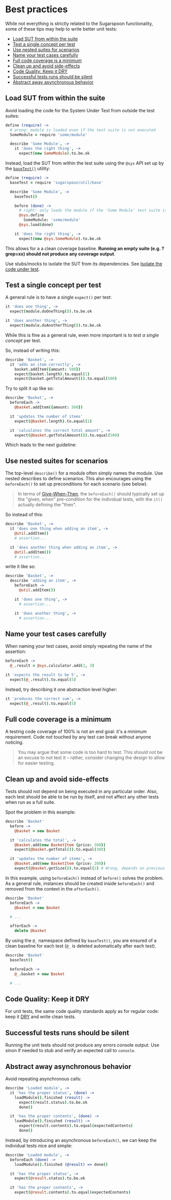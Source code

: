 # Best practices

While not everything is strictly related to the Sugarspoon functionality, some of these tips may help to write better unit tests:

* [Load SUT from within the suite](#load-sut-within-suite)
* [Test a single concept per test](#test-single-concept)
* [Use nested suites for scenarios](#use-nested-suites)
* [Name your test cases carefully](#naming-tests)
* [Full code coverage is a minimum](#full-code-coverage)
* [Clean up and avoid side-effects](#cleanup-side-effects)
* [Code Quality: Keep it DRY](#keep-it-dry)
* [Successful tests runs should be silent](#silent-tests)
* [Abstract away asynchronous behavior](#abstract-async-behavior)


<a name="load-sut-within-suite"></a>
## Load SUT from within the suite

Avoid loading the code for the System Under Test from outside the test suites:

```coffeescript
define (require) ->
  # wrong: module is loaded even if the test suite is not executed
  SomeModule = require 'some/module'

  describe 'Some Module', ->
    it 'does the right thing', ->
      expect(new SomeModule).to.be.ok
```

Instead, load the SUT from within the test suite using the `@sys` API set up by the [`baseTest()`](#utility-basetest) utility:

```coffeescript
define (require) ->
  baseTest = require 'sugarspoon/util/base'

  describe 'Some Module', ->
    baseTest()

    before (done) ->
      # right: only loads the module if the 'Some Module' test suite is run
      @sys.define
        SomeModule: 'some/module'
      @sys.load(done)

    it 'does the right thing', ->
      expect(new @sys.SomeModule).to.be.ok
```

This allows for a a clean coverage baseline. **Running an empty suite (e.g. ?grep=xx) should not produce any coverage output**.

Use stubs/mocks to isolate the SUT from its dependencies. See [Isolate the code under test](#isolate-code-under-test).


<a name="test-single-concept"></a>
## Test a single concept per test

A general rule is to have a single `expect()` per test:

```coffeescript
it 'does one thing', ->
  expect(module.doOneThing()).to.be.ok

it 'does another thing', ->
  expect(module.doAnotherThing()).to.be.ok
```

While this is fine as a general rule, even more important is to *test a single concept* per test.

So, instead of writing this:

```coffeescript
describe 'Basket', ->
  it 'adds an item correctly', ->
    basket.addItem({amount: 500})
    expect(basket.length).to.equal(1)
    expect(basket.getTotalAmount()).to.equal(500)
```

Try to split it up like so:

```coffeescript
describe 'Basket', ->
  beforeEach ->
    @basket.addItem({amount: 500})

  it 'updates the number of items'
    expect(@basket.length).to.equal(1)

  it 'calculates the correct total amount', ->
    expect(@basket.getTotalAmount()).to.equal(500)
```

Which leads to the next guideline:


<a name="use-nested-suites"></a>
## Use nested suites for scenarios

The top-level `describe()` for a module often simply names the module. Use nested describes to define scenarios. This also encourages using the `beforeEach()` to set up preconditions for each scenario (see below).

> In terms of [Give-When-Then](http://guide.agilealliance.org/guide/gwt.html), the `beforeEach()` should typically set up the "given, when" pre-condition for the individual tests, with the `it()` actually defining the "then".

So instead of this:

```coffeescript
describe 'Basket', ->
  it 'does one thing when adding an item', -> 
    @util.addItem()
    # assertion...

  it 'does another thing when adding an item', ->
    @util.addItem())
    # assertion...
```

write it like so:

```coffeescript
describe 'Basket', ->
  describe 'adding an item', ->
    beforeEach -> 
      @util.addItem())

    it 'does one thing', ->
      # assertion...

    it 'does another thing', -> 
      # assertion...
```


<a name="naming-tests"></a>
## Name your test cases carefully

When naming your test cases, avoid simply repeating the name of the assertion:

```coffeescript
beforeEach ->
  @_.result = @sys.calculator.add(2, 3)

it 'expects the result to be 5', ->
  expect(@_.result).to.equal(5)
```

Instead, try describing it one abstraction level higher:

```coffeescript
it 'produces the correct sum', ->
  expect(@_.result).to.equal(5)
```


<a name="full-code-coverage"></a>
## Full code coverage is a minimum

A testing code coverage of 100% is not an end goal: it's a minimum requirement. Code not touched by any test can break without anyone noticing. 

> You may argue that some code is too hard to test. This should not be an excuse to not test it – rather, consider changing the design to allow for easier testing.


<a name="cleanup-side-effects"></a>
## Clean up and avoid side-effects

Tests should not depend on being executed in any particular order. Also, each test should be able to be run by itself, and not affect any other tests when run as a full suite.

Spot the problem in this example:

```coffeescript
describe 'Basket'
  before ->
    @basket = new Basket

  it 'calculates the total', ->
    @basket.add(new BasketItem {price: 300})
    expect(@basket.getTotal()).to.equal(300)

  it 'updates the number of items', ->
    @basket.add(new BasketItem {price: 200})
    expect(@basket.getSize()).to.equal(2) # Wrong, depends on previous test!
```

In this example, using `beforeEach()` instead of `before()` solves the problem.
As a general rule, instances should be created inside `beforeEach()` and removed from the context in the `afterEach()`. 

```coffeescript
describe 'Basket'
  beforeEach ->
    @basket = new Basket

  # ...

  afterEach ->
    delete @basket
```

By using the `@_` namespace defined by `baseTest()`, you are ensured of a clean baseline for each test (`@_` is deleted automatically after each test).


```coffeescript
describe 'Basket'
  baseTest()

  beforeEach ->
    @_.basket = new Basket

  # ...
```

<a name="keep-it-dry"></a>
## Code Quality: Keep it DRY
For unit tests, the same code quality standards apply as for regular code: keep it [DRY](http://en.wikipedia.org/wiki/Don't_repeat_yourself) and write clean tests.


<a name="silent-tests"></a>
## Successful tests runs should be silent

Running the unit tests should not produce any errors console output. Use sinon if needed to stub and verify an expected call to `console`.


<a name="abstract-async-behavior"></a>
## Abstract away asynchronous behavior

Avoid repeating asynchronous calls:

```coffeescript
describe 'Loaded module', ->
  it 'has the proper status', (done) ->
    loadModule().finished (result) ->
      expect(result.status).to.be.ok
      done()

  it 'has the proper contents', (done) ->
    loadModule().finished (result) ->
      expect(result.contents).to.equal(expectedContents)
      done()
```

Instead, by introducing an asynchronous `beforeEach()`, we can keep the individual tests nice and simple:

```coffeescript
describe 'Loaded module', ->
  beforeEach (done) ->
    loadModule().finished (@result) => done()

  it 'has the proper status', ->
    expect(@result.status).to.be.ok

  it 'has the proper contents', ->
    expect(@result.contents).to.equal(expectedContents)
```
